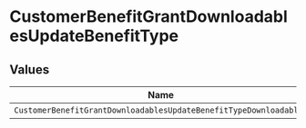 # CustomerBenefitGrantDownloadablesUpdateBenefitType


## Values

| Name                                                              | Value                                                             |
| ----------------------------------------------------------------- | ----------------------------------------------------------------- |
| `CustomerBenefitGrantDownloadablesUpdateBenefitTypeDownloadables` | downloadables                                                     |